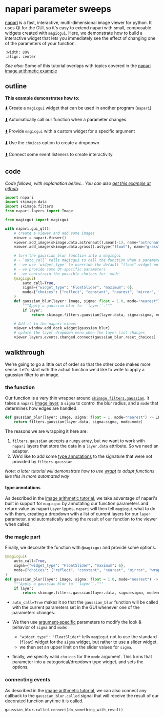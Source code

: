 # napari parameter sweeps

[napari](https://github.com/napari/napari) is a fast, interactive,
multi-dimensional image viewer for python.  It uses Qt for the GUI, so it's easy
to extend napari with small, composable widgets created with `magicgui`.  Here,
we demonstrate how to build a interactive widget that lets you immediately see
the effect of changing one of the parameters of your function.

```{image} ../images/param_sweep.gif
:width: 80%
:align: center
```

*See also:* Some of this tutorial overlaps with topics covered in the [napari
image arithmetic example](napari_img_math.md)

## outline

**This example demonstrates how to:**

[⬇️](#the-magic-part) Create a `magicgui` widget that can be used in another
program (`napari`)

[⬇️](#the-magic-part) Automatically call our function when a parameter changes

[⬇️](#custom-widgets) Provide `magicgui` with a custom widget for a specific
argument

[⬇️](#the-magic-part) Use the `choices` option to create a dropdown


[⬇️](#connecting-events) Connect some event listeners to create interactivity.

## code

*Code follows, with explanation below... You can also [get this example at
github](https://github.com/napari/magicgui/blob/master/examples/napari_param_sweep.py).*

```python
import napari
import skimage.data
import skimage.filters
from napari.layers import Image

from magicgui import magicgui

with napari.gui_qt():
    # create a viewer and add some images
    viewer = napari.Viewer()
    viewer.add_image(skimage.data.astronaut().mean(-1), name="astronaut")
    viewer.add_image(skimage.data.grass().astype("float"), name="grass")

    # turn the gaussian blur function into a magicgui
    # - `auto_call` tells magicgui to call the function when a parameter changes
    # - we use `widget_type` to override the default "float" widget on sigma
    # - we provide some Qt-specific parameters
    # - we contstrain the possible choices for `mode`
    @magicgui(
        auto_call=True,
        sigma={"widget_type": "FloatSlider", "maximum": 6},
        mode={"choices": ["reflect", "constant", "nearest", "mirror", "wrap"]},
    )
    def gaussian_blur(layer: Image, sigma: float = 1.0, mode="nearest") -> Image:
        """Apply a gaussian blur to ``layer``."""
        if layer:
            return skimage.filters.gaussian(layer.data, sigma=sigma, mode=mode)

    # Add it to the napari viewer
    viewer.window.add_dock_widget(gaussian_blur)
    # update the layer dropdown menu when the layer list changes
    viewer.layers.events.changed.connect(gaussian_blur.reset_choices)
```

## walkthrough

We're going to go a little out of order so that the other code makes more sense.  Let's
start with the actual function we'd like to write to apply a gaussian filter to an image.

### the function

Our function is a very thin wrapper around
[`skimage.filters.gaussian`](https://scikit-image.org/docs/dev/api/skimage.filters.html#skimage.filters.gaussian).
It takes a `napari` [Image
layer](https://napari.org/tutorials/fundamentals/image), a `sigma` to control
the blur radius, and a `mode` that determines how edges are handled.

```python
def gaussian_blur(layer: Image, sigma: float = 1, mode="nearest") -> Image:
    return filters.gaussian(layer.data, sigma=sigma, mode=mode)
```

The reasons we are wrapping it here are:

1. `filters.gaussian` accepts a `numpy` array, but we want to work with `napari` layers
   that store the data in a `layer.data` attribute. So we need an adapter.
2. We'd like to add some [type annotations](../type_inference.md#type-inference) to the
   signature that were not provided by `filters.gaussian`

*Note: a later tutorial will demonstrate how to use
[wrapt](https://github.com/GrahamDumpleton/wrapt) to adapt functions like this in more
automated way*

#### type annotations

As described in the [image arithmetic
tutorial](../napari_img_math/#connect-event-listeners-for-interactivity), we
take advantage of napari's built in support for `magicgui` by annotating our
function parameters and return value as napari `Layer` types.  `napari` will
then tell `magicgui` what to do with them, creating a dropdown with a list of
current layers for our `layer` parameter, and automatically adding the result of
our function to the viewer when called.

### the magic part

Finally, we decorate the function with `@magicgui` and provide some options.

```python
@magicgui(
    auto_call=True,
    sigma={"widget_type": "FloatSlider", "maximum": 6},
    mode={"choices": ["reflect", "constant", "nearest", "mirror", "wrap"]},
)
def gaussian_blur(layer: Image, sigma: float = 1.0, mode="nearest") -> Image:
    """Apply a gaussian blur to ``layer``."""
    if layer:
        return skimage.filters.gaussian(layer.data, sigma=sigma, mode=mode)
```

- `auto_call=True` makes it so that the `gaussian_blur` function will be called
  with the current parameters set in the GUI whenever one of the parameters
  changes.
- We then use
  [argument-specific](../../configuration/#argument-specific-options) parameters
  to modify the look & behavior of `sigma` and `mode`:

  - `"widget_type": "FloatSlider"` tells `magicgui` not to use the standard
        (`float`) widget for the `sigma` widget, but rather to use a slider widget.
  - we then set an upper limit on the slider values for `sigma`.

- finally, we specify valid `choices` for the `mode` argument.  This turns that
  parameter into a categorical/dropdown type widget, and sets the options.

### connecting events

As described in the [image arithmetic
tutorial](napari_img_math#connect-event-listeners-for-interactivity), we can
also connect any callback to the `gaussian_blur.called` signal that will receive
the result of our decorated function anytime it is called.

```python
gaussian_blur.called.connect(do_something_with_result)
```
